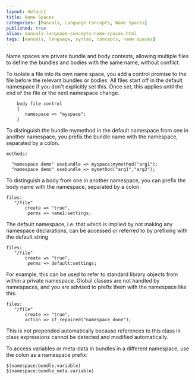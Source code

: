 ```yaml
---
layout: default
title: Name Spaces
categories: [Manuals, Language Concepts, Name Spaces]
published: true
alias: manuals-language-concepts-name-spaces.html
tags: [manuals, language, syntax, concepts, name spaces]
---
```



Name spaces are private bundle and body contexts, allowing multiple files to define the bundles and bodies with the same name, without conflict.

To isolate a file into its own name space, you add a control promise to the file before the relevant bundles or bodies. All files start off in the default namespace if you don't explicitly set this. Once set, this applies until the end of the file or the next namespace change.

```cf3
    body file control
    {
       namespace => "myspace"; 
    }
```

To distinguish the bundle mymethod in the default namespace from one in another namespace, you prefix the bundle name with the namespace, separated by a colon.

```cf3
methods:

  "namespace demo" usebundle => myspace:mymethod("arg1");
  "namespace demo" usebundle => mymethod("arg1","arg2");
```

To distinguish a body from one in another namespace, you can prefix the body name with the namespace, separated by a colon.

```cf3
files:
   "/file"
       create => "true",
        perms => name1:settings;
```

The default namespace, i.e. that which is implied by not making any namespace declarations, can be accessed or referred to by prefixing with the default string

```cf3
files:
   "/file"
       create => "true",
        perms => default:settings;
```

For example, this can be used to refer to standard library objects from within a private namespace.
Global classes are not handled by namespaces, and you are advised to prefix them with the namespace like this:

```cf3
files:
   "/file"
       create => "true",
       action => if_repaired("namespace_done");
```

This is not prepended automatically because references to this class in class expressions cannot be detected and modified automatically.

To access variables or meta-data in bundles in a different namespace, use the colon as a namespace prefix:

    $(namespace:bundle.variable)  
    $(namespace:bundle_meta.variable)  
